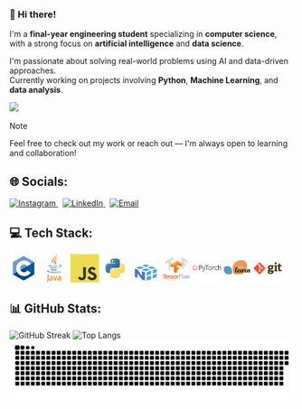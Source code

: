 ### 👋 Hi there!
I'm a **final-year engineering student** specializing in **computer science**, with a strong focus on **artificial intelligence** and **data science**.

I'm passionate about solving real-world problems using AI and data-driven approaches.  
Currently working on projects involving **Python**, **Machine Learning**, and **data analysis**.


<img src="https://media2.giphy.com/media/v1.Y2lkPTc5MGI3NjExdjg1enFmdmhxZnN3Y2dvazI5d290dHAwczI3ZzQzOHpqYnNlOHdobiZlcD12MV9pbnRlcm5hbF9naWZfYnlfaWQmY3Q9Zw/s4ycVAVuJvXRvK0Rap/giphy.gif" width="400"/>

> [!NOTE]
>  Feel free to check out my work or reach out — I'm always open to learning and collaboration!


## 🌐 Socials:
<p align="left">
  <a href="https://instagram.com/lategardener" target="_blank" rel="noopener noreferrer">
    <img src="https://img.icons8.com/fluent/48/000000/instagram-new.png" width="3.5%" alt="Instagram" />
  </a> &nbsp;
  <a href="https://www.linkedin.com/in/marcloiccedric/" target="_blank" rel="noopener noreferrer">
    <img src="https://img.icons8.com/color/48/000000/linkedin.png" width="3.5%" alt="LinkedIn" />
  </a> &nbsp;
  <a href="mailto:djolemarc@cy-tech.fr">
    <img src="https://img.icons8.com/fluent/48/000000/gmail.png" width="3.5%" alt="Email" />
  </a>
</p>

## 💻 Tech Stack:
<p align="left">
  <code><img src="https://github.com/github/explore/raw/main/topics/c/c.png" width="50" height="50" alt="C" /></code>
  <code><img src="https://github.com/github/explore/raw/main/topics/java/java.png" width="50" height="50" alt="Java" /></code>
  <code><img src="https://github.com/github/explore/raw/main/topics/javascript/javascript.png" width="50" height="50" alt="JavaScript" /></code>
  <code><img src="https://github.com/github/explore/raw/main/topics/python/python.png" width="50" height="50" alt="Python" /></code>
  <code><img src="https://github.com/github/explore/raw/main/topics/numpy/numpy.png" width="50" height="35" alt="NumPy" /></code>
  <code><img src="https://github.com/github/explore/raw/main/topics/tensorflow/tensorflow.png" width="50" height="50" alt="TensorFlow" /></code>
  <code><img src="https://github.com/github/explore/raw/main/topics/pytorch/pytorch.png" width="50" height="50" alt="PyTorch" /></code>
  <code><img src="https://github.com/github/explore/raw/main/topics/scikit-learn/scikit-learn.png" width="50" height="50" alt="Scikit-learn" /></code>
  <code><img src="https://github.com/github/explore/raw/main/topics/git/git.png" width="50" height="50" alt="Git" /></code>
</p>


## 📊 GitHub Stats:
<div align="left">
  <img src="https://nirzak-streak-stats.vercel.app/?user=lategardener&theme=tokyonight&hide_border=true" alt="GitHub Streak" style="width:400px;" />
  <img src="https://github-readme-stats.vercel.app/api/top-langs/?username=lategardener&theme=tokyonight&hide_border=true&include_all_commits=true&count_private=false&layout=compact" alt="Top Langs" style="width:400px;" />
</div>

<div align="left">
  <img src="https://github.com/lategardener/snk/blob/output-svg-only/github-contribution-grid-snake-dark.svg" alt="Snake animation" />
</div>
